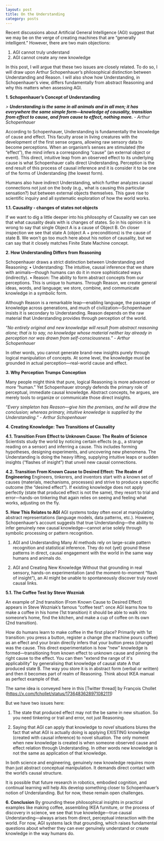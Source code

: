 ```yaml
---
layout: post
title: On the Understanding
category: posts
---
```

Recent discussions about Artificial General Intelligence (AGI) suggest that we may be on the verge of creating machines that are “generally intelligent.” However, there are two main objections:

1.	AGI cannot truly understand
2.	AGI cannot create any new knowledge

In this post, I will argue that these two issues are closely related. To do so, I will draw upon Arthur Schopenhauer’s philosophical distinction between Understanding and Reason. I will also show how Understanding, in Schopenhauer’s view, differs fundamentally from abstract Reasoning and why this matters when assessing AGI.

**1. Schopenhauer’s Concept of Understanding**

_> **Understanding is the same in all animals and in all men; it has everywhere the same simple form—knowledge of causality, transition from effect to cause, and from cause to effect, nothing more.** - Arthur Schopenhauer_


According to Schopenhauer, Understanding is fundamentally the knowledge of cause and effect. This faculty arose in living creatures with the development of the first sense organs, allowing raw sensory data to become perceptions. When an organism’s senses are stimulated (the “effect”), the mind infers a corresponding “cause” (an external object or event). This direct, intuitive leap from an observed effect to its underlying cause is what Schopenhauer calls direct Understanding. 
Perception is the end result of this process of causal inference and it is consider it to be one of the forms of Understanding (the lowest form).

Humans also have indirect Understanding, which further analyzes causal connections not just on the body (e.g., what is causing this particular sensation?) but between external objects themselves. This gave rise to scientific inquiry and all systematic exploration of how the world works.

**1.1. Causality - changes of states not objects**

If we want to dig a little deeper into his philosophy of Causality we can see that what causality deals with is changes of states. So in his opinion it is wrong to say that single Object A is a cause of Object B. On closer inspection we see that state A (object A + preconditions) is the cause of state B. We won't go too much here about his notion of causality, but we can say that it closely matches Finite State Machine concept.

**2. How Understanding Differs from Reasoning**

Schopenhauer draws a strict distinction between Understanding and Reasoning:
	•	Understanding: The intuitive, causal inference that we share with animals—though humans can do it in more sophisticated ways (indirectly).
	•	Reason: The ability to form abstract concepts from our perceptions. This is unique to humans. Through Reason, we create general ideas, words, and language; we store, combine, and communicate knowledge in a symbolic form.

Although Reason is a remarkable leap—enabling language, the passage of knowledge across generations, and much of civilization—Schopenhauer insists it is secondary to Understanding. Reason depends on the raw material that Understanding provides through perception of the world.

_“No entirely original and new knowledge will result from abstract reasoning alone; that is to say, no knowledge whose material neither lay already in perception nor was drawn from self-consciousness.” - Arthur Schopenhauer_

In other words, you cannot generate brand-new insights purely through logical manipulation of concepts. At some level, the knowledge must be grounded in actual perception—real-world cause and effect.

**3. Why Perception Trumps Conception**

Many people might think that pure, logical Reasoning is more advanced or more “human.” Yet Schopenhauer strongly defends the primary role of perceptual, immediate causal knowledge. Abstract concepts, he argues, are merely tools to organize or communicate those direct insights.

_“Every simpleton has Reason—give him the premises, and he will draw the conclusion; whereas primary, intuitive knowledge is supplied by the Understanding.” - Arthur Schopenhauer_


**4. Creating Knowledge: Two Transitions of Causality**

**4.1. Transition From Effect to Unknown Cause: The Realm of Science**
Scientists study the world by noticing certain effects (e.g., a strange reading on a sensor) and inferring a cause. This includes forming hypotheses, designing experiments, and uncovering new phenomena. The Understanding is doing the heavy lifting, supplying intuitive leaps or sudden insights (“flashes of insight”) that unveil new causal connections.

**4.2. Transition From Known Cause to Desired Effect: The Realm of Engineering**
Engineers, tinkerers, and inventors start with a known set of causes (materials, mechanisms, processes) and strive to produce a specific outcome (the “desired effect”). If existing knowledge does not apply perfectly (state that produced effect is not the same), they resort to trial and error—hands-on tinkering that again relies on seeing and feeling what works, adjusting on the fly.


**5. How This Relates to AGI**
AGI systems today often excel at manipulating abstract representations (language models, data patterns, etc.). However, Schopenhauer’s account suggests that true Understanding—the ability to infer genuinely new causal knowledge—cannot arise solely through symbolic processing or pattern recognition.

1.	AGI and Understanding
	Many AI methods rely on large-scale pattern recognition and statistical inference. They do not (yet) ground these patterns in direct, causal engagement with the world in the same way humans and animals do.

2.	AGI and Creating New Knowledge
	Without that grounding in real sensory, hands-on experimentation (and the moment-to-moment “flash of insight”), an AI might be unable to spontaneously discover truly novel causal links.

**5.1. The Coffee Test by Steve Wozniak**

An example of 2nd transition (From Known Cause to Desired Effect) appears in Steve Wozniak’s famous “coffee test”: once AGI learns how to make a coffee in his home (1st transition) it should be able to walk into someone’s home, find the kitchen, and make a cup of coffee on its own (2nd transition).

How do humans learn to make coffee in the first place? Primarily with 1st transition: you press a button, register a change (the machine pours coffee) as an effect and your brain directly infers that your button press (change) was the cause. This direct experimentation is how “new” knowledge is formed—transitioning from known effect to unknown cause and pinning the right cause to the effect. You can then "extend the range of it's applicability" by generalising that knowledge of causal state A that produced state B. The way you store it is in abstract form (verbal or written) and then it becomes part of realm of Reasoning. Think about IKEA manual as perfect example of that. 

The same idea is conveyed here in this [Twitter thread] by François Chollet (https://x.com/fchollet/status/1736483628971082111)

But we have two issues here: 

1. The state that produced effect may not the be same in new situation. So you need tinkering or trail and error, not just Reasoning.

2. Saying that AGI can apply that knowledge to *novel* situations blures the fact that what AGI is actually doing is applying EXISTING knowledge (created with causal inference) to novel situation. The only moment when new knowledge is created is when someone observed cause and effect relation through Understanding. In other words new knowledge is not the same as application of that knowledge.

In both science and engineering, genuinely new knowledge requires more than just abstract conceptual manipulation. It demands direct contact with the world’s causal structure.

It is possible that future research in robotics, embodied cognition, and continual learning will help AIs develop something closer to Schopenhauer’s notion of Understanding. But for now, these remain open challenges.

**6. Conclusion**
By grounding these philosophical insights in practical examples like making coffee, assembling IKEA furniture, or the process of discovery in science, we see that true knowledge—true causal Understanding—always arises from direct, perceptual interaction with the world. For now, AGI systems lack that grounding, which raises fundamental questions about whether they can ever genuinely understand or create knowledge in the way humans do.
